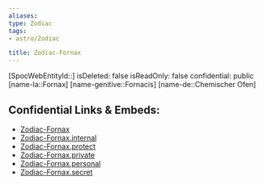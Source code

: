 ```yaml
---
aliases: 
type: Zodiac
tags:
- astro/Zodiac

title: Zodiac-Fornax
---
```

[SpocWebEntityId::]
isDeleted: false
isReadOnly: false
confidential: public
[name-la::Fornax]
[name-genitive::Fornacis]
[name-de::Chemischer Ofen]


## Confidential Links & Embeds: 
- [Zodiac-Fornax](../../../_public/astro/Zodiac/Zodiac-Fornax.md) 
- [Zodiac-Fornax.internal](../../../_internal/astro/Zodiac/Zodiac-Fornax.internal.md) 
- [Zodiac-Fornax.protect](../../../_protect/astro/Zodiac/Zodiac-Fornax.protect.md) 
- [Zodiac-Fornax.private](../../../_private/astro/Zodiac/Zodiac-Fornax.private.md) 
- [Zodiac-Fornax.personal](../../../_personal/astro/Zodiac/Zodiac-Fornax.personal.md) 
- [Zodiac-Fornax.secret](../../../_secret/astro/Zodiac/Zodiac-Fornax.secret.md) 

